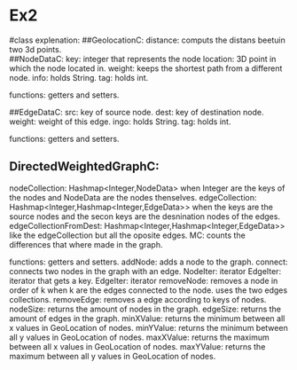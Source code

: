 # Ex2
#class explenation:
##GeolocationC:
distance: computs the distans beetuin two 3d points.<br>
##NodeDataC:
key: integer that represents the node
location: 3D point in which the node located in.
weight: keeps the shortest path from a different node.
info: holds String.
tag: holds int.

functions:
getters and setters.

##EdgeDataC:
src: key of source node.
dest: key of destination node.
weight: weight of this edge.
ingo: holds String.
tag: holds int.

functions:
getters and setters.

## DirectedWeightedGraphC:
nodeCollection: Hashmap<Integer,NodeData> when Integer are the keys of the nodes and NodeData are the nodes thenselves.
edgeCollection: Hashmap<Integer,Hashmap<Integer,EdgeData>> when the keys are the source nodes and the secon keys are the desnination nodes of the edges.
edgeCollectionFromDest: Hashmap<Integer,Hashmap<Integer,EdgeData>> like the edgeCollection but all the oposite edges.
MC: counts the differences that where made in the graph.

functions:
getters and setters.
addNode: adds a node to the graph.
connect: connects two nodes in the graph with an edge.
NodeIter: iterator
EdgeIter: iterator that gets a key.
EdgeIter: iterator
removeNode: removes a node in order of k when k are the edges connected to the node. uses the two edges collections.
removeEdge: removes a edge according to keys of nodes.
nodeSize: returns the amount of nodes in the graph.
edgeSize: returns the amount of edges in the graph.
minXValue: returns the minimum between all x values in GeoLocation of nodes.
minYValue: returns the minimum between all y values in GeoLocation of nodes.
maxXValue: returns the maximum between all x values in GeoLocation of nodes.
maxYValue: returns the maximum between all y values in GeoLocation of nodes.







